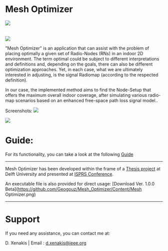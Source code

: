 Mesh Optimizer
=======================
<img src="https://github.com/Geogouz/Mesh_Optimizer/Content/logo.png"/>
</br>
</br>
</br>

<img src="https://github.com/Geogouz/Mesh_Optimizer/Content/Cover.jpg"/>

"Mesh Optimizer" is an application that can assist with the problem of placing optimally a given set of Radio-Nodes (RNs) in an indoor 2D environment. The term optimal could be subject to different interpretations and definitions and, depending on the goals, there can also be different optimization approaches. Yet, in each case, what we are ultimately interested in adjusting, is the signal Radiomap (according to the respected definition).

In our case, the implemented method aims to find the Node-Setup that offers the maximum overall indoor coverage, after simulating various radio-map scenarios based on an enhanced free-space path loss signal model..


Screenshots:
<img src="https://github.com/Geogouz/Mesh_Optimizer/Content/Obstructions modeled.jpg"/>

<img src="https://github.com/Geogouz/Mesh_Optimizer/Content/The loaded test-dataset.jpg"/>



Guide:
=============================================
For its functionality, you can take a look at the following [Guide](https://github.com/Geogouz/Mesh_Optimizer/Content/Guide.pdf)

___
Mesh Optimizer has been developed within the frame of a [Thesis project](https://repository.tudelft.nl/islandora/object/uuid%3A4539b64d-1b05-49d0-9dfe-cacf3ffbfd7c) at Delft University and presented at [ISPRS Conference](https://isprs-archives.copernicus.org/articles/XLII-2-W13/909/2019/).

An executable file is also provided for direct usage: [Download Ver. 1.0.0 Beta](https://github.com/Geogouz/Mesh_Optimizer/Content/Mesh Optimizer.png)
___

Support
=======

If you need any assistance, you can contact me at:

D. Xenakis | Email : d.xenakis@ieee.org
